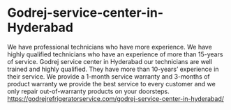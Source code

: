 # Godrej-service-center-in-Hyderabad
We have professional technicians who have more experience. We have highly qualified technicians who have an experience of more than 15-years of service. Godrej service center in Hyderabad our technicians are well trained and highly qualified. They have more than 10-years’ experience in their service. We provide a 1-month service warranty and 3-months of product warranty we provide the best service to every customer and we only repair out-of-warranty products on your doorsteps. https://godrejrefrigeratorservice.com/godrej-service-center-in-hyderabad/
